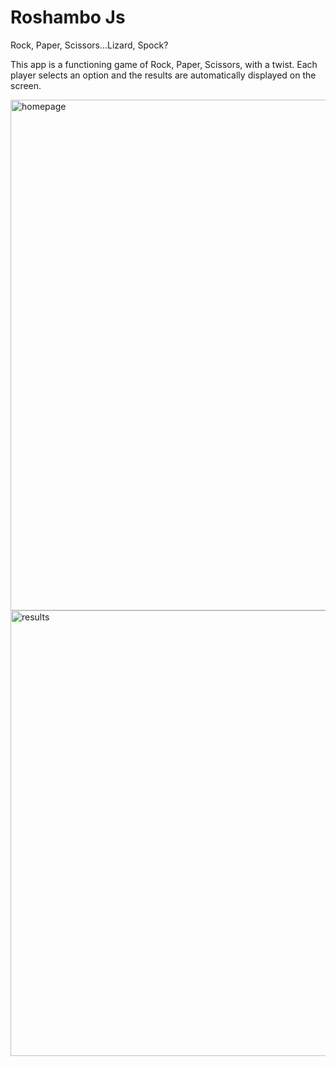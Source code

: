 

# Roshambo Js

Rock, Paper, Scissors...Lizard, Spock?

This app is a functioning game of Rock, Paper, Scissors, with a twist. Each player selects an option and the results are automatically displayed on the screen. 

<img width="817" alt="homepage" src="https://user-images.githubusercontent.com/81791251/127341055-d6a0dd39-0c13-46a9-8a24-5f447fb1f40e.png">

<img width="713" alt="results" src="https://user-images.githubusercontent.com/81791251/127343049-b25944ef-0c26-4afc-a0df-f86e2e7483a0.png">
